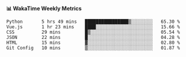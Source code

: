**:bar_chart: WakaTime Weekly Metrics**

<!--START_SECTION:waka-->

```text
Python       5 hrs 49 mins   ████████████████▒░░░░░░░░   65.30 %
Vue.js       1 hr 23 mins    ████░░░░░░░░░░░░░░░░░░░░░   15.66 %
CSS          29 mins         █▒░░░░░░░░░░░░░░░░░░░░░░░   05.54 %
JSON         22 mins         █░░░░░░░░░░░░░░░░░░░░░░░░   04.28 %
HTML         15 mins         ▓░░░░░░░░░░░░░░░░░░░░░░░░   02.80 %
Git Config   10 mins         ▒░░░░░░░░░░░░░░░░░░░░░░░░   01.87 %
```

<!--END_SECTION:waka-->
